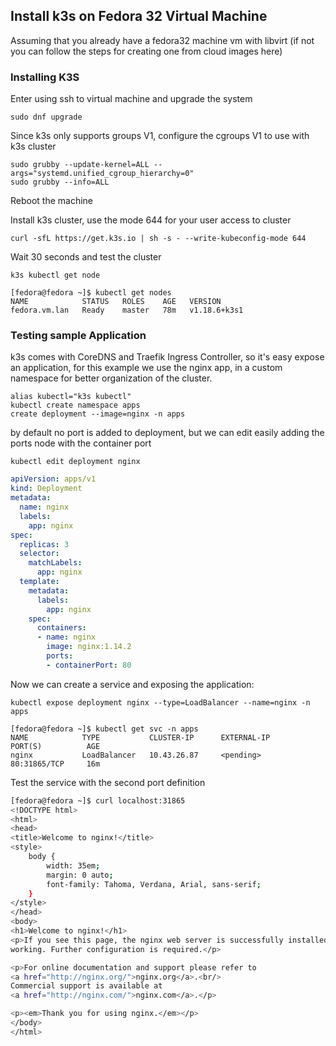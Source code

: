 ## Install k3s on Fedora 32 Virtual Machine

Assuming that you already have a fedora32 machine vm with libvirt (if not you can follow the steps for creating one from cloud images here)

### Installing K3S
Enter using ssh to virtual machine and upgrade the system
    
    sudo dnf upgrade

Since k3s only supports groups V1, configure the cgroups V1 to use with k3s cluster

    sudo grubby --update-kernel=ALL --args="systemd.unified_cgroup_hierarchy=0"
    sudo grubby --info=ALL

Reboot the machine

Install k3s cluster, use the mode 644 for your user access to cluster

    curl -sfL https://get.k3s.io | sh -s - --write-kubeconfig-mode 644

Wait 30 seconds and test the cluster

    k3s kubectl get node

    [fedora@fedora ~]$ kubectl get nodes
    NAME            STATUS   ROLES    AGE   VERSION
    fedora.vm.lan   Ready    master   78m   v1.18.6+k3s1

### Testing sample Application
k3s comes with CoreDNS and Traefik Ingress Controller, so it's easy expose an application, for this example we use the nginx app, in a custom namespace for better organization of the cluster.

    alias kubectl="k3s kubectl"
    kubectl create namespace apps
    create deployment --image=nginx -n apps 

by default no port is added to deployment, but we can edit easily adding the ports node with the container port

    kubectl edit deployment nginx
    
~~~yaml
apiVersion: apps/v1
kind: Deployment
metadata:
  name: nginx
  labels:
    app: nginx
spec:
  replicas: 3
  selector:
    matchLabels:
      app: nginx
  template:
    metadata:
      labels:
        app: nginx
    spec:
      containers:
      - name: nginx
        image: nginx:1.14.2
        ports:
        - containerPort: 80
~~~
Now we can create a service and exposing the application:

    kubectl expose deployment nginx --type=LoadBalancer --name=nginx -n apps

    [fedora@fedora ~]$ kubectl get svc -n apps
    NAME            TYPE           CLUSTER-IP      EXTERNAL-IP       PORT(S)          AGE
    nginx           LoadBalancer   10.43.26.87     <pending>         80:31865/TCP     16m

Test the service with the second port definition

~~~bash
[fedora@fedora ~]$ curl localhost:31865
<!DOCTYPE html>
<html>
<head>
<title>Welcome to nginx!</title>
<style>
    body {
        width: 35em;
        margin: 0 auto;
        font-family: Tahoma, Verdana, Arial, sans-serif;
    }
</style>
</head>
<body>
<h1>Welcome to nginx!</h1>
<p>If you see this page, the nginx web server is successfully installed and
working. Further configuration is required.</p>

<p>For online documentation and support please refer to
<a href="http://nginx.org/">nginx.org</a>.<br/>
Commercial support is available at
<a href="http://nginx.com/">nginx.com</a>.</p>

<p><em>Thank you for using nginx.</em></p>
</body>
</html>
~~~
